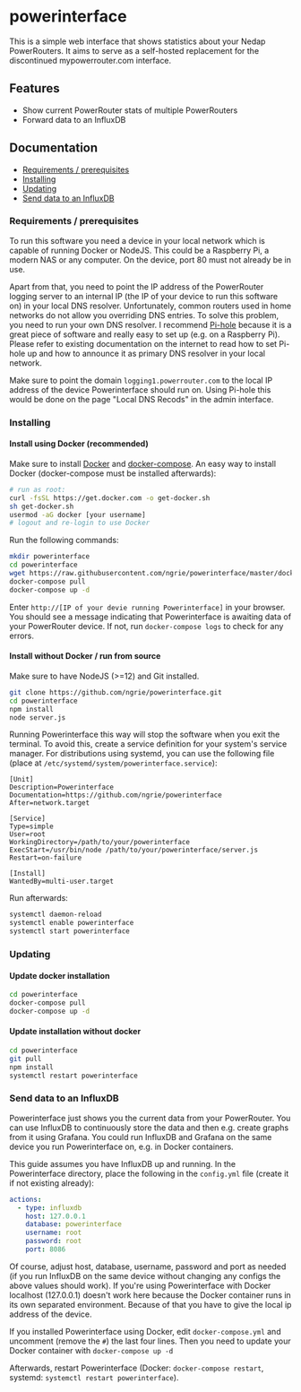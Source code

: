 # powerinterface

This is a simple web interface that shows statistics about your Nedap PowerRouters. It aims to serve as a self-hosted replacement for the discontinued mypowerrouter.com interface.

## Features

- Show current PowerRouter stats of multiple PowerRouters
- Forward data to an InfluxDB

## Documentation

- [Requirements / prerequisites](#requirements--prerequisites)
- [Installing](#installing)
- [Updating](#updating)
- [Send data to an InfluxDB](#send-data-to-an-influxdb)

### Requirements / prerequisites

To run this software you need a device in your local network which is capable of running Docker or NodeJS. This could be a Raspberry Pi, a modern NAS or any computer. On the device, port 80 must not already be in use.

Apart from that, you need to point the IP address of the PowerRouter logging server to an internal IP (the IP of your device to run this software on) in your local DNS resolver. Unfortunately, common routers used in home networks do not allow you overriding DNS entries. To solve this problem, you need to run your own DNS resolver. I recommend [Pi-hole](https://pi-hole.net) because it is a great piece of software and really easy to set up (e.g. on a Raspberry Pi). Please refer to existing documentation on the internet to read how to set Pi-hole up and how to announce it as primary DNS resolver in your local network.

Make sure to point the domain `logging1.powerrouter.com` to the local IP address of the device Powerinterface should run on. Using Pi-hole this would be done on the page "Local DNS Recods" in the admin interface.

### Installing

#### Install using Docker (recommended)

Make sure to install [Docker](https://docs.docker.com/engine/install/) and [docker-compose](https://docs.docker.com/compose/install/). An easy way to install Docker (docker-compose must be installed afterwards):

```bash
# run as root:
curl -fsSL https://get.docker.com -o get-docker.sh
sh get-docker.sh
usermod -aG docker [your username]
# logout and re-login to use Docker
```

Run the following commands:

```bash
mkdir powerinterface
cd powerinterface
wget https://raw.githubusercontent.com/ngrie/powerinterface/master/docker-compose.yml
docker-compose pull
docker-compose up -d
```

Enter `http://[IP of your devie running Powerinterface]` in your browser. You should see a message indicating that Powerinterface is awaiting data of your PowerRouter device. If not, run `docker-compose logs` to check for any errors.

#### Install without Docker / run from source

Make sure to have NodeJS (>=12) and Git installed.

```bash
git clone https://github.com/ngrie/powerinterface.git
cd powerinterface
npm install
node server.js
```

Running Powerinterface this way will stop the software when you exit the terminal. To avoid this, create a service definition for your system's service manager. For distributions using systemd, you can use the following file (place at `/etc/systemd/system/powerinterface.service`):

```
[Unit]
Description=Powerinterface
Documentation=https://github.com/ngrie/powerinterface
After=network.target

[Service]
Type=simple
User=root
WorkingDirectory=/path/to/your/powerinterface
ExecStart=/usr/bin/node /path/to/your/powerinterface/server.js
Restart=on-failure

[Install]
WantedBy=multi-user.target
```

Run afterwards:

```bash
systemctl daemon-reload
systemctl enable powerinterface
systemctl start powerinterface
```

### Updating

#### Update docker installation

```bash
cd powerinterface
docker-compose pull
docker-compose up -d
```

#### Update installation without docker

```bash
cd powerinterface
git pull
npm install
systemctl restart powerinterface
```

### Send data to an InfluxDB

Powerinterface just shows you the current data from your PowerRouter. You can use InfluxDB to continuously store the data and then e.g. create graphs from it using Grafana. You could run InfluxDB and Grafana on the same device you run Powerinterface on, e.g. in Docker containers.

This guide assumes you have InfluxDB up and running. In the Powerinterface directory, place the following in the `config.yml` file (create it if not existing already):

```yaml
actions:
  - type: influxdb
    host: 127.0.0.1
    database: powerinterface
    username: root
    password: root
    port: 8086
```

Of course, adjust host, database, username, password and port as needed (if you run InfluxDB on the same device without changing any configs the above values should work). If you're using Powerinterface with Docker localhost (127.0.0.1) doesn't work here because the Docker container runs in its own separated environment. Because of that you have to give the local ip address of the device.

If you installed Powerinterface using Docker, edit `docker-compose.yml` and uncomment (remove the `#`) the last four lines. Then you need to update your Docker container with `docker-compose up -d`

Afterwards, restart Powerinterface (Docker: `docker-compose restart`, systemd: `systemctl restart powerinterface`).
